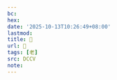 ```yaml
---
bc:
hex:
date: '2025-10-13T10:26:49+08:00'
lastmod:
title: 􁐽
url: 􁐽
tags: [老]
src: DCCV
note:
---
```

